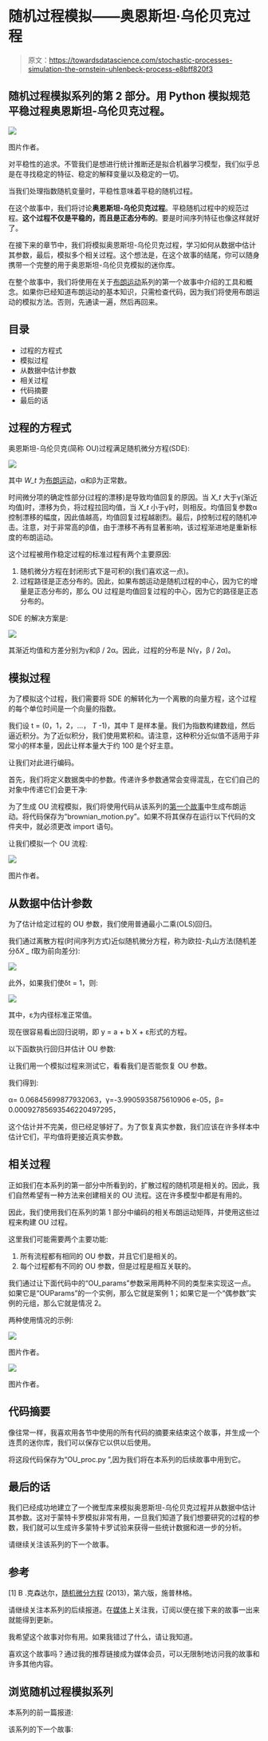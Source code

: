 # 随机过程模拟——奥恩斯坦·乌伦贝克过程

> 原文：<https://towardsdatascience.com/stochastic-processes-simulation-the-ornstein-uhlenbeck-process-e8bff820f3>

## 随机过程模拟系列的第 2 部分。用 Python 模拟规范平稳过程奥恩斯坦-乌伦贝克过程。

![](img/2c5d9e1d8b70c68464b61da7bf058a98.png)

图片作者。

对平稳性的追求。不管我们是想进行统计推断还是拟合机器学习模型，我们似乎总是在寻找稳定的特征、稳定的解释变量以及稳定的一切。

当我们处理指数随机变量时，平稳性意味着平稳的随机过程。

在这个故事中，我们将讨论**奥恩斯坦-乌伦贝克过程**。平稳随机过程中的规范过程。**这个过程不仅是平稳的，而且是正态分布的**。要是时间序列特征也像这样就好了。

在接下来的章节中，我们将模拟奥恩斯坦-乌伦贝克过程，学习如何从数据中估计其参数，最后，模拟多个相关过程。这个想法是，在这个故事的结尾，你可以随身携带一个完整的用于奥恩斯坦-乌伦贝克模拟的迷你库。

在整个故事中，我们将使用在关于[布朗运动](/stochastic-processes-simulation-brownian-motion-the-basics-c1d71585d9f9)系列的第一个故事中介绍的工具和概念。如果你已经知道布朗运动的基本知识，只需检查代码，因为我们将使用布朗运动的模拟方法。否则，先通读一遍，然后再回来。

## 目录

*   过程的方程式
*   模拟过程
*   从数据中估计参数
*   相关过程
*   代码摘要
*   最后的话

## 过程的方程式

奥恩斯坦-乌伦贝克(简称 OU)过程满足随机微分方程(SDE):

![](img/e8c45730f37ecc2b22781653f4b212c3.png)

其中 *W_t* 为[布朗运动](/stochastic-processes-simulation-brownian-motion-the-basics-c1d71585d9f9)，α和β为正常数。

时间微分项的确定性部分(过程的漂移)是导致均值回复的原因。当 *X_t* 大于γ(渐近均值)时，漂移为负，将过程拉回均值，当 *X_t* 小于γ时，则相反。均值回复参数α控制漂移的幅度，因此值越高，均值回复过程越剧烈。最后，β控制过程的随机冲击。注意，对于非常高的β值，由于漂移不再有显著影响，该过程渐进地是重新标度的布朗运动。

这个过程被用作稳定过程的标准过程有两个主要原因:

1.  随机微分方程在封闭形式下是可积的(我们喜欢这一点)。
2.  过程路径是正态分布的。因此，如果布朗运动是随机过程的中心，因为它的增量是正态分布的，那么 OU 过程是均值回复过程的中心，因为它的路径是正态分布的。

SDE 的解决方案是:

![](img/d6b312fbe8d21e37337fbe90b82dc317.png)

其渐近均值和方差分别为γ和β / 2α。因此，过程的分布是 N(γ，β / 2α)。

## 模拟过程

为了模拟这个过程，我们需要将 SDE 的解转化为一个离散的向量方程，这个过程的每个单位时间是一个向量的指数。

我们设 t = (0，1，2，…， *T* -1)，其中 T 是样本量。我们为指数构建数组，然后逼近积分。为了近似积分，我们使用累积和。请注意，这种积分近似值不适用于非常小的样本量，因此让样本量大于约 100 是个好主意。

让我们对此进行编码。

首先，我们将定义数据类中的参数。传递许多参数通常会变得混乱，在它们自己的对象中传递它们会更干净:

为了生成 OU 流程模拟，我们将使用代码从该系列的[第一个故事](/stochastic-processes-simulation-brownian-motion-the-basics-c1d71585d9f9)中生成布朗运动。将代码保存为“brownian_motion.py”。如果不将其保存在运行以下代码的文件夹中，就必须更改 import 语句。

让我们模拟一个 OU 流程:

![](img/04c4b7e51ef247b5a014df5315d8f32c.png)

图片作者。

## 从数据中估计参数

为了估计给定过程的 OU 参数，我们使用普通最小二乘(OLS)回归。

我们通过离散方程(时间序列方式)近似随机微分方程，称为欧拉-丸山方法(随机差分δ*X _ t*取为前向差分):

![](img/3fb1b7c9c0b787728b1f3ce5f3261eef.png)

此外，如果我们使δt = 1，则:

![](img/97d4afdf81a1460e8be858965daff2f2.png)

其中，ε为内径标准正常值。

现在很容易看出回归说明，即 y = a + b X + ε形式的方程。

以下函数执行回归并估计 OU 参数:

让我们用一个模拟过程来测试它，看看我们是否能恢复 OU 参数。

我们得到:

α= 0.06845699877932063，γ=-3.9905935875610906 e-05，β= 0.00092785693546220497295，

这个估计并不完美，但已经足够好了。为了恢复真实参数，我们应该在许多样本中估计它们，平均值将更接近真实参数。

## 相关过程

正如我们在本系列的第一部分中所看到的，扩散过程的随机项是相关的。因此，我们自然希望有一种方法来创建相关的 OU 流程。这在许多模型中都是有用的。

因此，我们使用我们在系列的第 1 部分中编码的相关布朗运动矩阵，并使用这些过程来构建 OU 过程。

这里我们可能需要两个主要功能:

1.  所有流程都有相同的 OU 参数，并且它们是相关的。
2.  每个过程都有不同的 OU 参数，但是过程是相互关联的。

我们通过让下面代码中的“OU_params”参数采用两种不同的类型来实现这一点。如果它是“OUParams”的一个实例，那么它就是案例 1；如果它是一个“偶参数”实例的元组，那么它就是情况 2。

两种使用情况的示例:

![](img/4924241e10c5c309ca5a276c4caaa219.png)

图片作者。

![](img/9414b3ca118f95593bda424447a7c16d.png)

图片作者。

## 代码摘要

像往常一样，我喜欢用各节中使用的所有代码的摘要来结束这个故事，并生成一个连贯的迷你库，我们可以保存它以供以后使用。

将这段代码保存为“OU_proc.py ”,因为我们将在本系列的后续故事中用到它。

## 最后的话

我们已经成功地建立了一个微型库来模拟奥恩斯坦-乌伦贝克过程并从数据中估计其参数。这对于蒙特卡罗模拟非常有用，一旦我们知道了我们想要研究的过程的参数，我们就可以生成许多蒙特卡罗试验来获得一些统计数据和进一步的分析。

请继续关注该系列的下一个故事。

## 参考

[1] B .克森达尔，[随机微分方程](http://...) (2013)，第六版，施普林格。

请继续关注本系列的后续报道。在[媒体](https://medium.com/@diego-barba)上关注我，订阅以便在接下来的故事一出来就能得到更新。

[](https://medium.com/subscribe/@diego-barba)  

我希望这个故事对你有用。如果我错过了什么，请让我知道。

喜欢这个故事吗？通过我的推荐链接成为媒体会员，可以无限制地访问我的故事和许多其他内容。

[](https://medium.com/@diego-barba/membership)  

## 浏览随机过程模拟系列

本系列的前一篇报道:

[](/stochastic-processes-simulation-brownian-motion-the-basics-c1d71585d9f9)  

该系列的下一个故事:

[](/stochastic-processes-simulation-the-cox-ingersoll-ross-process-c45b5d206b2b)  [](/stochastic-processes-simulation-geometric-brownian-motion-31ec734d68d6)  [](/stochastic-processes-simulation-generalized-geometric-brownian-motion-a327c0fa6226) 